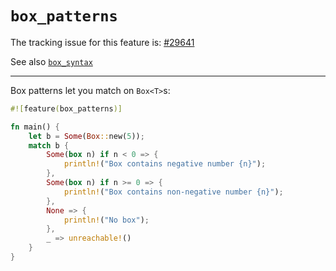# `box_patterns`

The tracking issue for this feature is: [#29641]

[#29641]: https://github.com/rust-lang/rust/issues/29641

See also [`box_syntax`](box-syntax.md)

------------------------

Box patterns let you match on `Box<T>`s:


```rust
#![feature(box_patterns)]

fn main() {
    let b = Some(Box::new(5));
    match b {
        Some(box n) if n < 0 => {
            println!("Box contains negative number {n}");
        },
        Some(box n) if n >= 0 => {
            println!("Box contains non-negative number {n}");
        },
        None => {
            println!("No box");
        },
        _ => unreachable!()
    }
}
```
